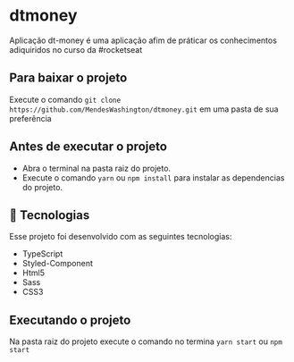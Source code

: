 # dtmoney
Aplicação dt-money é uma aplicação afim de práticar os conhecimentos adiquiridos no curso da #rocketseat
## Para baixar o projeto
Execute o comando  `git clone https://github.com/MendesWashington/dtmoney.git` em uma pasta de sua preferência

## Antes de executar o projeto
- Abra o terminal na pasta raiz do projeto.
- Execute o comando `yarn` ou `npm install` para instalar as dependencias do projeto.


## 🚀 Tecnologias

Esse projeto foi desenvolvido com as seguintes tecnologias:

- TypeScript
- Styled-Component
- Html5
- Sass
- CSS3

## Executando o projeto
Na pasta raiz do projeto execute o comando no termina `yarn start` ou  `npm start`

